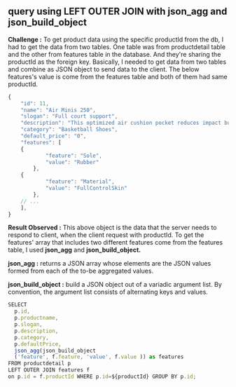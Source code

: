 ## query using LEFT OUTER JOIN with json_agg and json_build_object

**Challenge :**
To get product data using the specific productId from the db, I had to get the data from two tables. One table was from productdetail table and the other from features table in the database. And they're sharing the productId as the foreign key.
Basically, I needed to get data from two tables and combine as JSON object to send data to the client. The below features's value is come from the features table and both of them had same productId.

````javascript
{
    "id": 11,
    "name": "Air Minis 250",
    "slogan": "Full court support",
    "description": "This optimized air cushion pocket reduces impact but keeps a perfect balance underfoot.",
    "category": "Basketball Shoes",
    "default_price": "0",
    "features": [
  	{
            "feature": "Sole",
            "value": "Rubber"
        },
  	{
            "feature": "Material",
            "value": "FullControlSkin"
        },
  	// ...
    ],
}
````

**Result Observed :**
This above object is the data that the server needs to respond to client, when the client request with productId. To get the features' array that includes two different features come from the features table, I used **json_agg** and **json_build_object.**

**json_agg :** returns a JSON array whose elements are the JSON values formed from each of the to-be aggregated values.

**json_build_object :** build a JSON object out of a variadic argument list. By convention, the argument list consists of alternating keys and values.

````javascript
SELECT
  p.id,
  p.productname,
  p.slogan,
  p.description,
  p.category,
  p.defaultPrice,
  json_agg(json_build_object
  ('feature', f.feature, 'value', f.value )) as features
FROM productdetail p
LEFT OUTER JOIN features f
on p.id = f.productId WHERE p.id=${productId} GROUP BY p.id;
````

